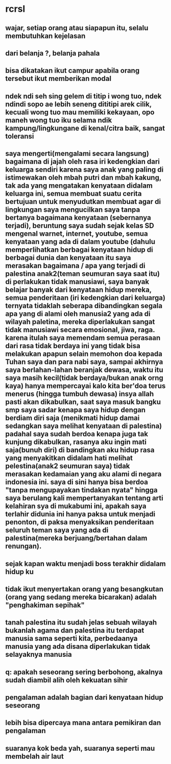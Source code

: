 # rcrsl
## wajar, setiap orang atau siapapun itu, selalu membutuhkan kejelasan

## dari belanja ?, belanja pahala

## bisa dikatakan ikut campur apabila orang tersebut ikut memberikan modal

## ndek ndi seh sing gelem di titip i wong tuo, ndek ndindi sopo ae lebih seneng dititipi arek cilik, kecuali wong tuo mau memiliki kekayaan, opo maneh wong tuo iku selama ndik kampung/lingkungane di kenal/citra baik, sangat toleransi

## saya mengerti(mengalami secara langsung) bagaimana di jajah oleh rasa iri kedengkian dari keluarga sendiri karena saya anak yang paling di istimewakan oleh mbah putri dan mbah kakung, tak ada yang mengatakan kenyataan didalam keluarga ini, semua membuat suatu cerita bertujuan untuk menyudutkan membuat agar di lingkungan saya mengucilkan saya tanpa bertanya bagaimana kenyataan (sebernanya terjadi), beruntung saya sudah sejak kelas SD mengenal warnet, internet, youtube, semua kenyataan yang ada di dalam youtube (dahulu memperlihatkan berbagai kenyataan hidup di berbagai dunia dan kenyataan itu saya merasakan bagaimana / apa yang terjadi di palestina anak2(teman seumuran saya saat itu) di perlakukan tidak manusiawi, saya banyak belajar banyak dari kenyataan hidup mereka, semua penderitaan (iri kedengkian dari keluarga) ternyata tidaklah seberapa dibandingkan segala apa yang di alami oleh manusia2 yang ada di wilayah paletina, mereka diperlakukan sangat tidak manusiawi secara emosional, jiwa, raga. karena itulah saya memendam semua perasaan dari rasa tidak berdaya ini yang tidak bisa melakukan apapun selain memohon doa kepada Tuhan saya dan para nabi saya, sampai akhirnya saya berlahan-lahan beranjak dewasa, waktu itu saya masih kecil(tidak berdaya/bukan anak orng kaya) hanya mempercayai kalo kita ber'doa terus menerus (hingga tumbuh dewasa) insya allah pasti akan dikabulkan, saat saya masuk bangku smp saya sadar kenapa saya hidup dengan berdiam diri saja (menikmati hidup damai sedangkan saya melihat kenyataan di palestina) padahal saya sudah berdoa kenapa juga tak kunjung dikabulkan, rasanya aku ingin mati saja(bunuh diri) di bandingkan aku hidup rasa yang menyakitkan didalam hati melihat pelestina(anak2 seumuran saya) tidak merasakan kedamaian yang aku alami di negara indonesia ini. saya di sini hanya bisa berdoa "tanpa mengupayakan tindakan nyata" hingga saya berulang kali mempertanyakan tentang arti kelahiran sya di mukabumi ini, apakah saya terlahir didunia ini hanya paksa untuk menjadi penonton, di paksa menyaksikan penderitaan seluruh teman saya yang ada di palestina(mereka berjuang/bertahan dalam renungan).

## sejak kapan waktu menjadi boss terakhir didalam hidup ku

## tidak ikut menyertakan orang yang besangkutan (orang yang sedang mereka bicarakan) adalah "penghakiman sepihak"

## tanah palestina itu sudah jelas sebuah wilayah bukanlah agama dan palestina itu terdapat manusia sama seperti kita, perbedaanya manusia yang ada disana diperlakukan tidak selayaknya manusia

## q: apakah seseorang sering berbohong, akalnya sudah diambil alih oleh kekuatan sihir

## pengalaman adalah bagian dari kenyataan hidup seseorang

## lebih bisa dipercaya mana antara pemikiran dan pengalaman

## suaranya kok beda yah, suaranya seperti mau membelah air laut
